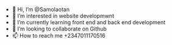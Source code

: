 - 👋 Hi, I’m @Samolaotan
- 👀 I’m interested in website developmwnt
- 🌱 I’m currently learning front end and back end development
- 💞️ I’m looking to collaborate on Github
- 📫 How to reach me +2347011170516

<!---
Samolaotan/Samolaotan is a ✨ special ✨ repository because its `README.md` (this file) appears on your GitHub profile.
You can click the Preview link to take a look at your changes.
--->
